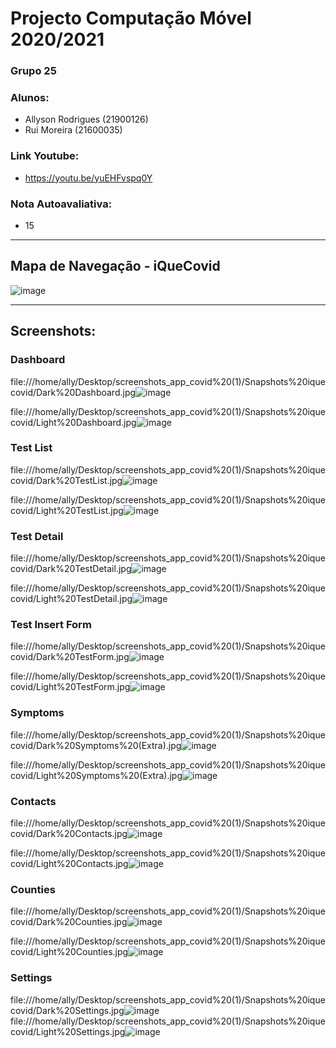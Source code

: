 # Projecto Computação Móvel 2020/2021
### Grupo 25
### Alunos:
* Allyson Rodrigues (21900126)
* Rui Moreira (21600035)
### Link Youtube:
* https://youtu.be/yuEHFvspq0Y
### Nota Autoavaliativa:
* 15 
 
--------

## Mapa de Navegação - iQueCovid

![image](https://user-images.githubusercontent.com/59263912/126844719-597b74ee-0481-4578-97ba-6c68bf697684.png)


--------

## Screenshots:


### Dashboard
file:///home/ally/Desktop/screenshots_app_covid%20(1)/Snapshots%20iquecovid/Dark%20Dashboard.jpg![image](https://user-images.githubusercontent.com/59263912/126846635-4a28ad54-5773-4645-9346-feb8faff0db3.png)

file:///home/ally/Desktop/screenshots_app_covid%20(1)/Snapshots%20iquecovid/Light%20Dashboard.jpg![image](https://user-images.githubusercontent.com/59263912/126846732-2649048f-e876-40be-9bff-16fe80cac718.png)



### Test List
file:///home/ally/Desktop/screenshots_app_covid%20(1)/Snapshots%20iquecovid/Dark%20TestList.jpg![image](https://user-images.githubusercontent.com/59263912/126846695-a4e5de8b-f87e-471b-85bb-8ff3b2a2201d.png)

file:///home/ally/Desktop/screenshots_app_covid%20(1)/Snapshots%20iquecovid/Light%20TestList.jpg![image](https://user-images.githubusercontent.com/59263912/126846790-cb350aa5-310d-4cbf-b978-a1be9b161b62.png)



### Test Detail 
file:///home/ally/Desktop/screenshots_app_covid%20(1)/Snapshots%20iquecovid/Dark%20TestDetail.jpg![image](https://user-images.githubusercontent.com/59263912/126846663-555359c5-7e13-416b-a258-0282ed3cd6fa.png)

file:///home/ally/Desktop/screenshots_app_covid%20(1)/Snapshots%20iquecovid/Light%20TestDetail.jpg![image](https://user-images.githubusercontent.com/59263912/126846769-1e282e34-33c7-48b7-862b-2494327760df.png)




### Test Insert Form
file:///home/ally/Desktop/screenshots_app_covid%20(1)/Snapshots%20iquecovid/Dark%20TestForm.jpg![image](https://user-images.githubusercontent.com/59263912/126846687-a1ec3315-4f91-4040-b336-8cd39c56173c.png)

file:///home/ally/Desktop/screenshots_app_covid%20(1)/Snapshots%20iquecovid/Light%20TestForm.jpg![image](https://user-images.githubusercontent.com/59263912/126846778-71431c98-0758-4f14-bc03-c89fd99ce70c.png)



### Symptoms

file:///home/ally/Desktop/screenshots_app_covid%20(1)/Snapshots%20iquecovid/Dark%20Symptoms%20(Extra).jpg![image](https://user-images.githubusercontent.com/59263912/126846653-cdb6e5ef-d005-41a9-bd3a-72db2934f2fd.png)

file:///home/ally/Desktop/screenshots_app_covid%20(1)/Snapshots%20iquecovid/Light%20Symptoms%20(Extra).jpg![image](https://user-images.githubusercontent.com/59263912/126846745-0c707795-bbe3-43eb-a498-34a827c7313b.png)


### Contacts
file:///home/ally/Desktop/screenshots_app_covid%20(1)/Snapshots%20iquecovid/Dark%20Contacts.jpg![image](https://user-images.githubusercontent.com/59263912/126846609-4a132f2f-a570-4766-a9f3-b2affa8ecef9.png)

file:///home/ally/Desktop/screenshots_app_covid%20(1)/Snapshots%20iquecovid/Light%20Contacts.jpg![image](https://user-images.githubusercontent.com/59263912/126846708-100b6c84-df5a-4ee1-aede-f81bce65a374.png)



### Counties

file:///home/ally/Desktop/screenshots_app_covid%20(1)/Snapshots%20iquecovid/Dark%20Counties.jpg![image](https://user-images.githubusercontent.com/59263912/126846633-16988030-97e7-4dc0-bff7-b8e82334ade4.png)

file:///home/ally/Desktop/screenshots_app_covid%20(1)/Snapshots%20iquecovid/Light%20Counties.jpg![image](https://user-images.githubusercontent.com/59263912/126846721-ebaee7dd-4aa5-449d-9c01-ec0d973e485a.png)


### Settings
file:///home/ally/Desktop/screenshots_app_covid%20(1)/Snapshots%20iquecovid/Dark%20Settings.jpg![image](https://user-images.githubusercontent.com/59263912/126846643-ec9a9608-21ab-43ad-b6e8-9df0ac289995.png)
file:///home/ally/Desktop/screenshots_app_covid%20(1)/Snapshots%20iquecovid/Light%20Settings.jpg![image](https://user-images.githubusercontent.com/59263912/126846739-48caddd1-9cce-47db-b014-30809a247086.png)


